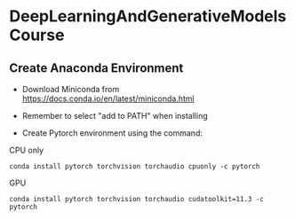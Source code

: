 # DeepLearningAndGenerativeModelsCourse

## Create Anaconda Environment

- Download Miniconda from https://docs.conda.io/en/latest/miniconda.html

- Remember to select "add to PATH" when installing 

- Create Pytorch environment using the command:

CPU only
```
conda install pytorch torchvision torchaudio cpuonly -c pytorch
```

GPU
```
conda install pytorch torchvision torchaudio cudatoolkit=11.3 -c pytorch
```
